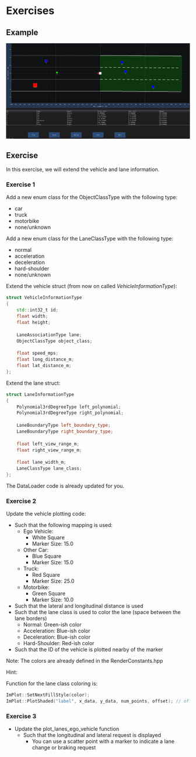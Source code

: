 # Exercises

## Example

![Example](./media/Lanes.gif)

## Exercise

In this exercise, we will extend the vehicle and lane information.

### Exercise 1

Add a new enum class for the ObjectClassType with the following type:

- car
- truck
- motorbike
- none/unknown

Add a new enum class for the LaneClassType with the following type:

- normal
- acceleration
- deceleration
- hard-shoulder
- none/unknown

Extend the vehicle struct (from now on called *VehicleInformationType*):

```cpp
struct VehicleInformationType
{
    std::int32_t id;
    float width;
    float height;

    LaneAssociationType lane;
    ObjectClassType object_class;

    float speed_mps;
    float long_distance_m;
    float lat_distance_m;
};
```

Extend the lane struct:

```cpp
struct LaneInformationType
{
    Polynomial3rdDegreeType left_polynomial;
    Polynomial3rdDegreeType right_polynomial;

    LaneBoundaryType left_boundary_type;
    LaneBoundaryType right_boundary_type;

    float left_view_range_m;
    float right_view_range_m;

    float lane_width_m;
    LaneClassType lane_class;
};
```

The DataLoader code is already updated for you.

### Exercise 2

Update the vehicle plotting code:

- Such that the following mapping is used:
  - Ego Vehicle:
    - White Square
    - Marker Size: 15.0
  - Other Car:
    - Blue Square
    - Marker Size: 15.0
  - Truck:
    - Red Square
    - Marker Size: 25.0
  - Motorbike:
    - Green Square
    - Marker Size: 10.0
- Such that the lateral and longitudinal distance is used
- Such that the lane class is used to color the lane (space between the lane borders)
  - Normal: Green-ish color
  - Acceleration: Blue-ish color
  - Deceleration: Blue-ish color
  - Hard-Shoulder: Red-ish color
- Such that the ID of the vehicle is plotted nearby of the marker

Note: The colors are already defined in the RenderConstants.hpp

Hint:

Function for the lane class coloring is:

```cpp
ImPlot::SetNextFillStyle(color);
ImPlot::PlotShaded("label", x_data, y_data, num_points, offset); // offset can be used to "shift" the shaded area on the y-axis
```

### Exercise 3

- Update the plot_lanes_ego_vehicle function
  - Such that the longitudinal and lateral request is displayed
    - You can use a scatter point with a marker to indicate a lane change or braking request
